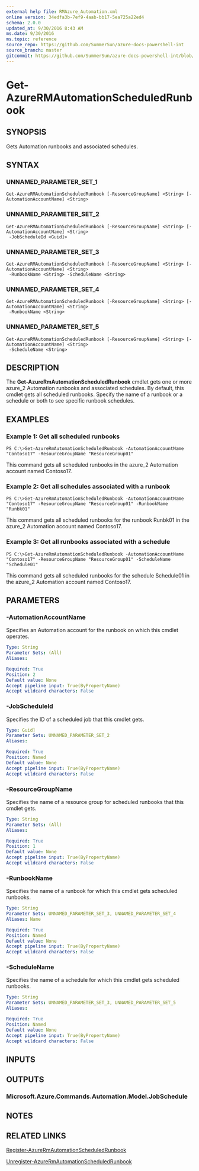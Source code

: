 ```yaml
---
external help file: RMAzure_Automation.xml
online version: 34edfa3b-7ef9-4aab-bb17-5ea725a22ed4
schema: 2.0.0
updated_at: 9/30/2016 8:43 AM
ms.date: 9/30/2016
ms.topic: reference
source_repo: https://github.com/SummerSun/azure-docs-powershell-int
source_branch: master
gitcommit: https://github.com/SummerSun/azure-docs-powershell-int/blob/8903b0f1daa01932ac5fa167f377736de2df6709/azureps-cmdlets-docs/Resource%20Manager/Automation%20Cmdlets/v1.0/Get-AzureRMAutomationScheduledRunbook.md
---
```


# Get-AzureRMAutomationScheduledRunbook
## SYNOPSIS
Gets Automation runbooks and associated schedules.

## SYNTAX

### UNNAMED_PARAMETER_SET_1
```
Get-AzureRMAutomationScheduledRunbook [-ResourceGroupName] <String> [-AutomationAccountName] <String>
```

### UNNAMED_PARAMETER_SET_2
```
Get-AzureRMAutomationScheduledRunbook [-ResourceGroupName] <String> [-AutomationAccountName] <String>
 -JobScheduleId <Guid]>
```

### UNNAMED_PARAMETER_SET_3
```
Get-AzureRMAutomationScheduledRunbook [-ResourceGroupName] <String> [-AutomationAccountName] <String>
 -RunbookName <String> -ScheduleName <String>
```

### UNNAMED_PARAMETER_SET_4
```
Get-AzureRMAutomationScheduledRunbook [-ResourceGroupName] <String> [-AutomationAccountName] <String>
 -RunbookName <String>
```

### UNNAMED_PARAMETER_SET_5
```
Get-AzureRMAutomationScheduledRunbook [-ResourceGroupName] <String> [-AutomationAccountName] <String>
 -ScheduleName <String>
```

## DESCRIPTION
The **Get-AzureRmAutomationScheduledRunbook** cmdlet gets one or more azure_2 Automation runbooks and associated schedules.
By default, this cmdlet gets all scheduled runbooks.
Specify the name of a runbook or a schedule or both to see specific runbook schedules.

## EXAMPLES

### Example 1: Get all scheduled runbooks
```
PS C:\>Get-AzureRmAutomationScheduledRunbook -AutomationAccountName "Contoso17" -ResourceGroupName "ResourceGroup01"
```

This command gets all scheduled runbooks in the azure_2 Automation account named Contoso17.

### Example 2: Get all schedules associated with a runbook
```
PS C:\>Get-AzureRmAutomationScheduledRunbook -AutomationAccountName "Contoso17" -ResourceGroupName "ResourceGroup01" -RunbookName "Runbk01"
```

This command gets all scheduled runbooks for the runbook Runbk01 in the azure_2 Automation account named Contoso17.

### Example 3: Get all runbooks associated with a schedule
```
PS C:\>Get-AzureRmAutomationScheduledRunbook -AutomationAccountName "Contoso17" -ResourceGroupName "ResourceGroup01" -ScheduleName "Schedule01"
```

This command gets all scheduled runbooks for the schedule Schedule01 in the azure_2 Automation account named Contoso17.

## PARAMETERS

### -AutomationAccountName
Specifies an Automation account for the runbook on which this cmdlet operates.

```yaml
Type: String
Parameter Sets: (All)
Aliases: 

Required: True
Position: 2
Default value: None
Accept pipeline input: True(ByPropertyName)
Accept wildcard characters: False
```

### -JobScheduleId
Specifies the ID of a scheduled job that this cmdlet gets.

```yaml
Type: Guid]
Parameter Sets: UNNAMED_PARAMETER_SET_2
Aliases: 

Required: True
Position: Named
Default value: None
Accept pipeline input: True(ByPropertyName)
Accept wildcard characters: False
```

### -ResourceGroupName
Specifies the name of a resource group for scheduled runbooks that this cmdlet gets.

```yaml
Type: String
Parameter Sets: (All)
Aliases: 

Required: True
Position: 1
Default value: None
Accept pipeline input: True(ByPropertyName)
Accept wildcard characters: False
```

### -RunbookName
Specifies the name of a runbook for which this cmdlet gets scheduled runbooks.

```yaml
Type: String
Parameter Sets: UNNAMED_PARAMETER_SET_3, UNNAMED_PARAMETER_SET_4
Aliases: Name

Required: True
Position: Named
Default value: None
Accept pipeline input: True(ByPropertyName)
Accept wildcard characters: False
```

### -ScheduleName
Specifies the name of a schedule for which this cmdlet gets scheduled runbooks.

```yaml
Type: String
Parameter Sets: UNNAMED_PARAMETER_SET_3, UNNAMED_PARAMETER_SET_5
Aliases: 

Required: True
Position: Named
Default value: None
Accept pipeline input: True(ByPropertyName)
Accept wildcard characters: False
```

## INPUTS

## OUTPUTS

### Microsoft.Azure.Commands.Automation.Model.JobSchedule

## NOTES

## RELATED LINKS

[Register-AzureRmAutomationScheduledRunbook](34edfa3b-7ef9-4aab-bb17-5ea725a22ed4)

[Unregister-AzureRmAutomationScheduledRunbook](a56fc467-f64d-4453-9b55-cdd5cad1aa98)

